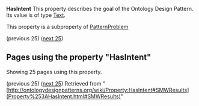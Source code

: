 __HasIntent__
This property describes the goal of the Ontology Design Pattern.
Its value is of type [Text](../Type/Text.md "Type:Text").


This property is a subproperty of [PatternProblem](../Property/PatternProblem.md "Property:PatternProblem")




  

(previous 25) ([next 25](index.php@title=Property%253AHasIntent&from=Classification+scheme+-+adjacency+list+model+-+to+Taxonomy.html#SMWResults "Property:HasIntent"))
## Pages using the property "HasIntent"


Showing 25 pages using this property.


(previous 25) ([next 25](index.php@title=Property%253AHasIntent&from=Classification+scheme+-+adjacency+list+model+-+to+Taxonomy.html#SMWResults "Property:HasIntent"))
Retrieved from "[http://ontologydesignpatterns.org/wiki/Property:HasIntent#SMWResults](Property%253AHasIntent.html#SMWResults)"